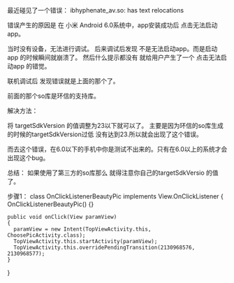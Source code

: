 最近碰见了一个错误： 
ibhyphenate_av.so: has text relocations 

错误产生的原因是 在 小米 Android 6.0系统中，app安装成功后 点击无法启动app。 

当时没有设备，无法进行调试。 后来调试后发现 不是无法启动app。而是启动app 的时候瞬间就崩溃了。 然后什么提示都没有 就给用户产生了一个 点击无法启动app 的错觉。

联机调试后 发现错误就是上面的那个了。

前面的那个so库是环信的支持库。 

解决方法：

将 targetSdkVersion 的值调整为23以下就可以了。 主要是因为环信的so库生成的时候的targetSdkVersion过低 没有达到23.所以就会出现了这个错误。

而去这个错误，在6.0以下的手机中你是测试不出来的。只有在6.0以上的系统才会出现这个bug。

总结： 如果使用了第三方的so库那么 就得注意你自己的targetSdkVersio 的值了。 


步骤1：
  class OnClickListenerBeautyPic
    implements View.OnClickListener
  {
    OnClickListenerBeautyPic() {}
    
    public void onClick(View paramView)
    {
      paramView = new Intent(TopViewActivity.this, ChoosePicActivity.class);
      TopViewActivity.this.startActivity(paramView);
      TopViewActivity.this.overridePendingTransition(2130968576, 2130968577);
    }
  }